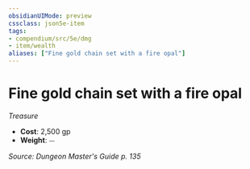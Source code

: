 ```yaml
---
obsidianUIMode: preview
cssclass: json5e-item
tags:
- compendium/src/5e/dmg
- item/wealth
aliases: ["Fine gold chain set with a fire opal"]
---
```

# Fine gold chain set with a fire opal
*Treasure*  

- **Cost**: 2,500 gp
- **Weight**: ⏤

*Source: Dungeon Master's Guide p. 135*